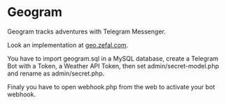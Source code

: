 # Geogram

Geogram tracks adventures with Telegram Messenger.

Look an implementation at [geo.zefal.com](https://geo.zefal.com/).

You have to import geogram.sql in a MySQL database, create a Telegram Bot with a Token, a Weather API Token, then set admin/secret-model.php and rename as admin/secret.php.

Finaly you have to open webhook.php from the web to activate your bot webhook.